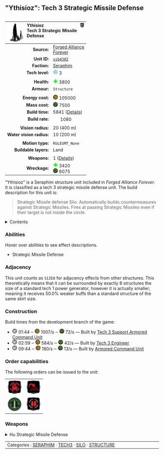 "Ythisioz": Tech 3 Strategic Missile Defense
----
<table align="right">
    <thead>
        <tr>
            <th align="left" colspan="2">
                <img align="left" src="icons/units/XSB4302_icon.png" title="Ythisioz unit icon" /><img align="right" src="icons/strategicicons/icon_structure3_antimissile_rest.png" title="icon_structure3_antimissile" />Ythisioz<br />Tech 3 Strategic Missile Defense
            </th>
        </tr>
    </thead>
    <tbody>
        <tr>
            <td align="right"><strong>Source:</strong></td>
            <td><a href="Forged Alliance Forever">Forged Alliance<br />Forever</a></td>
        </tr>
        <tr>
            <td align="right"><strong>Unit ID:</strong></td>
            <td><a href="https://github.com/FAForever/fa/D:/faf-development/fa/units/XSB4302/XSB4302_unit.bp"><code>xsb4302</code></a></td>
        </tr>
        <tr>
            <td align="right"><strong>Faction:</strong></td>
            <td><a href="_categories.SERAPHIM">Seraphim</a></td>
        </tr>
        <tr>
            <td align="right"><strong>Tech level:</strong></td>
            <td><img src="icons/T3.png" title="Tech 3" /> 3</td>
        </tr>
        <tr><td align="center" colspan="2"></td></tr>
        <tr>
            <td align="right"><strong>Health:</strong></td>
            <td><img src="icons/health.png" title="Health" /> 3800</td>
        </tr>
        <tr>
            <td align="right"><strong>Armour:</strong></td>
            <td><code>Structure</code></td>
        </tr>
        <tr><td align="center" colspan="2"></td></tr>
        <tr>
            <td align="right"><strong>Energy cost:</strong></td>
            <td><img src="icons/energy.png" title="Energy" /> 105000</td>
        </tr>
        <tr>
            <td align="right"><strong>Mass cost:</strong></td>
            <td><img src="icons/mass.png" title="Mass" /> 7500</td>
        </tr>
        <tr>
            <td align="right"><strong>Build time:</strong></td>
            <td>5841 (<a href="#construction">Details</a>)</td>
        </tr>
        <tr>
            <td align="right"><strong>Build rate:</strong></td>
            <td><img src="icons/build.png" title="Build" /> 1080</td>
        </tr>
        <tr><td align="center" colspan="2"></td></tr>
        <tr>
            <td align="right"><strong>Vision radius:</strong></td>
            <td> <span title="0.40 km, 0.25 mi">20 (400 m)</span></td>
        </tr>
        <tr>
            <td align="right"><strong>Water vision radius:</strong></td>
            <td> <span title="0.20 km, 0.12 mi">10 (200 m)</span></td>
        </tr>
        <tr><td align="center" colspan="2"></td></tr>
        <tr>
            <td align="right"><strong>Motion type:</strong></td>
            <td><code>RULEUMT_None</code></td>
        </tr>
        <tr>
            <td align="right"><strong>Buildable layers:</strong></td>
            <td>Land</td>
        </tr>
        <tr><td align="center" colspan="2"></td></tr>
        <tr>
            <td align="right"><strong>Weapons:</strong></td>
            <td>1 (<a href="#weapons">Details</a>)</td>
        </tr>
        <tr>
            <td align="right"><strong>Wreckage:</strong></td>
            <td><img src="icons/health.png" title="Health" /> 3420<br /><img src="icons/mass.png" title="Mass" /> 6075</td>
        </tr>
    </tbody>
</table>

"Ythisioz" is a Seraphim structure unit included in *Forged Alliance Forever*.
It is classified as a tech 3 strategic missile defense unit.
The build description for this unit is:

<blockquote>Strategic Missile defense Silo. Automatically builds countermeasures against Strategic Missiles. Fires at passing Strategic Missiles even if their target is not inside the circle.</blockquote>

<details>
<summary>Contents</summary>

1. – <a href="#abilities">Abilities</a>
2. – <a href="#adjacency">Adjacency</a>
3. – <a href="#construction">Construction</a>
4. – <a href="#order-capabilities">Order capabilities</a>
5. – <a href="#weapons">Weapons</a>
</details>

### Abilities
Hover over abilities to see effect descriptions.

* <span title="Can target strategic missile projectiles">Strategic Missile Defense</span>

### Adjacency
This unit counts as `SIZE8` for adjacency effects from other structures. This theoretically means that it can be surrounded by exactly 8 structures the size of a standard tech 1 power generator, however it is actually smaller; meaning it receives 50.0% weaker buffs than a standard structure of the same skirt size. 

### Construction
Build times from the development branch of the game:
* <img src="icons/time.png" title="Time" /> 01:44 ‒ <img src="icons/energy.png" title="Energy" /> 1007/s ‒ <img src="icons/mass.png" title="Mass" /> 72/s — Built by <a href="XSL0301">Tech 3 Support Armored Command Unit</a>
* <img src="icons/time.png" title="Time" /> 02:59 ‒ <img src="icons/energy.png" title="Energy" /> 584/s ‒ <img src="icons/mass.png" title="Mass" /> 42/s — Built by <a href="XSL0309">Tech 3 Engineer</a>
* <img src="icons/time.png" title="Time" /> 09:44 ‒ <img src="icons/energy.png" title="Energy" /> 180/s ‒ <img src="icons/mass.png" title="Mass" /> 13/s — Built by <a href="XSL0001">Armored Command Unit</a>

### Order capabilities
The following orders can be issued to the unit:
<table>
<td><img float="left" src="icons/orders/stop.png" title="Stop" /></td>
<td><img float="left" src="icons/orders/stand-ground.png" title="Fire State" /></td>
<tr>
<td><img float="left" src="icons/orders/silo-build-tactical.png" title="Build Missile
Right-click to toggle Auto-Build" /></td>
<td><img float="left" src="icons/orders/pause.png" title="Pause Construction
Pause/unpause current construction order" /></td>
</table>

### Weapons
<details>
<summary>Hu Strategic Missile Defense</summary>
<p>
    <table>
        <tr>
            <td align="right"><strong>Target type:</strong></td>
            <td><code>RULEWTT_Projectile</code><br />(Anti-strategic)</td>
        </tr>
        <tr>
            <td align="right"><strong>Projectile:</strong></td>
            <td><a href="Projectiles#sif-hu-anti-nuke-01"><code>SIFHuAntiNuke01</code></a></td>
        </tr>
        <tr>
            <td align="right"><strong>Damage:</strong></td>
            <td>30000 <span title="Note: This doesn't count some scripted effects.">(<u>?</u>)</span></td>
        </tr>
        <tr>
            <td align="right"><strong>Damage type:</strong></td>
            <td><code>Normal</code></td>
        </tr>
        <tr>
            <td align="right"><strong>Max range:</strong></td>
            <td> <span title="1800 m, 1.12 mi">90 (1.8 km)</span></td>
        </tr>
        <tr>
            <td align="right"><strong>Firing cycle:</strong></td>
            <td>Once every 1.7s <span title="Note: This doesn't count additional delays such as charging, reloading, and others.">(<u>?</u>)</span></td>
        </tr>
        <tr>
            <td align="right"><strong>Projectile storage:</strong></td>
            <td>0/7</td>
        </tr>
    </table>
</p>
</details>


<table align="center">
<td width="1215px">Categories : 
<a href="_categories.SERAPHIM">SERAPHIM</a> · 
<a href="_categories.TECH3">TECH3</a> · 
<a href="_categories.SILO">SILO</a> · 
<a href="_categories.STRUCTURE">STRUCTURE</a></td>
</table>
